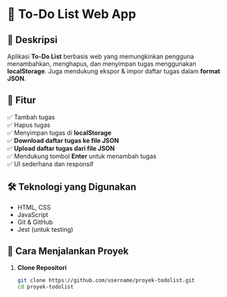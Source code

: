 # 📌 To-Do List Web App

## 📜 Deskripsi
Aplikasi **To-Do List** berbasis web yang memungkinkan pengguna menambahkan, menghapus, dan menyimpan tugas menggunakan **localStorage**. Juga mendukung ekspor & impor daftar tugas dalam **format JSON**.

## 🚀 Fitur
✅ Tambah tugas  
✅ Hapus tugas  
✅ Menyimpan tugas di **localStorage**  
✅ **Download daftar tugas ke file JSON**  
✅ **Upload daftar tugas dari file JSON**  
✅ Mendukung tombol **Enter** untuk menambah tugas  
✅ UI sederhana dan responsif  

## 🛠️ Teknologi yang Digunakan
- HTML, CSS
- JavaScript
- Git & GitHub
- Jest (untuk testing)

## 🔧 Cara Menjalankan Proyek
1. **Clone Repositori**
   ```bash
   git clone https://github.com/username/proyek-todolist.git
   cd proyek-todolist

